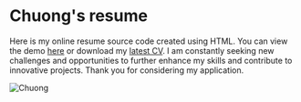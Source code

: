 # Chuong's resume

Here is my online resume source code created using HTML. You can view the demo [here](https://hoangchuongit.github.io) or download my [latest CV](https://hoangchuongit.github.io/data/resume/chuong_hoang_fullstack_developer.pdf). I am constantly seeking new challenges and opportunities to further enhance my skills and contribute to innovative projects. Thank you for considering my application.

![Chuong](https://github.com/hoangchuongit/hoangchuongit.github.io/assets/24239781/6c8b1f6b-8851-414d-b331-98f0a31e5578)